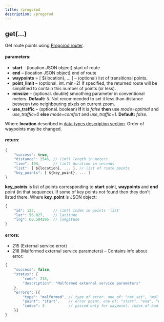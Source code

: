 ```yaml
---
title: /progorod
description: /progorod
---
```


## get(…)
Get route points using [Progorod router](https://giswiki.tmcrussia.com/index.php?title=%D0%9C%D0%B0%D1%80%D1%88%D1%80%D1%83%D1%82%D0%B8%D0%B7%D0%B0%D1%86%D0%B8%D1%8F).

#### parameters:
*   **start** – (location JSON object) start of route
*   **end** – (location JSON object) end of route
*   **waypoints** = \[ ${location}, ... \] – (optional) list of transitional points.
*   **point_limit** – (optional. int. min=2) If specified, the returned route will be simplified to contain this number of points (or less).
*   **minsize** – (optional. double) smoothing parameter in conventional meters. **Default:** 5\. Not recommended to set it less than distance between two neighbouring pixels on current zoom.
*   **use_traffic** – (optional. boolean) **If** it is _false_ **then** use _mode=optimal_ and _use\_traffic=0_ **else** _mode=comfort_ and _use\_traffic=1_. **Default:** _false_.

Where **location** described in [data types description section](../../../getting-started.md#data-types). Order of waypoints may be changed.

#### return:
```js
{
    "success": true,
    "distance": 2546, // (int) length in meters
    "time": 194,      // (int) duration in seconds
    "list": [ ${location}, ... ], // list of route points
    "key_points": [ ${key_point}, ... ] 
}
```

**key_points** is list of points corresponding to **start** point, **waypoints** and **end** point (in that sequence). If some of key points not found then they don't listed there. Where **key_point** is JSON object:
```js
{
    "id": 123,        // (int) index in points 'list'
    "lat": 56.827,    // latitude
    "lng": 60.594296  // longitude
}
```

#### errors:

*   215 (External service error)
*   218 (Malformed external service parameters) – Contains info about error:
```js
{
    "success": false,
    "status": {
        "code": 218,
        "description": "Malformed external service parameters"
    },
    "errors": [{
        "type": "malformed", // type of error. one of: "not_set", "malformed" and "isolated"
        "point": "start",    // error point. one of: "start", "end", "waypoint" and "all"
        "index": 3           // passed only for waypoint. index of bad point in waypoints array
    }]
}
```

